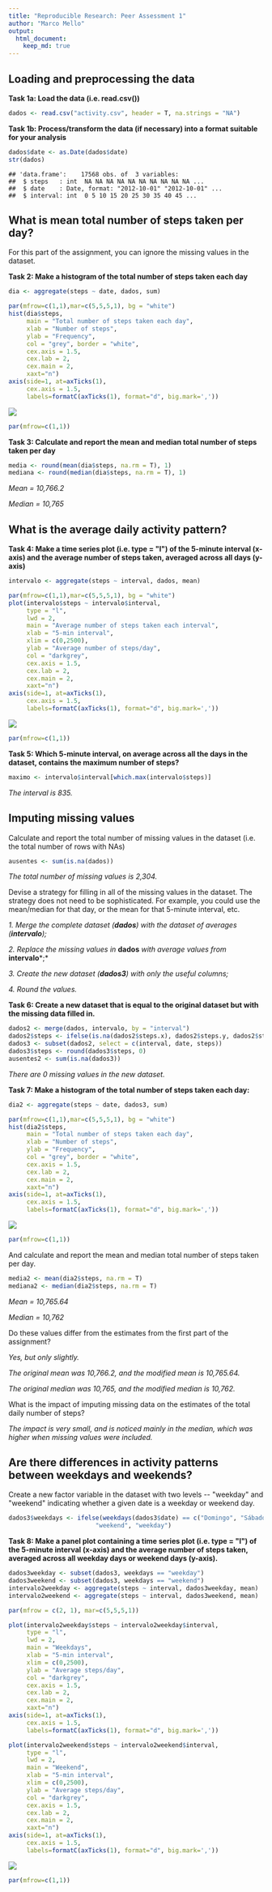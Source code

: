 ```yaml
---
title: "Reproducible Research: Peer Assessment 1"
author: "Marco Mello"
output: 
  html_document:
    keep_md: true
---
```






## Loading and preprocessing the data

**Task 1a: Load the data (i.e. read.csv())**


```r
dados <- read.csv("activity.csv", header = T, na.strings = "NA")
```


**Task 1b: Process/transform the data (if necessary) into a format suitable for your analysis**


```r
dados$date <- as.Date(dados$date)
str(dados)
```

```
## 'data.frame':	17568 obs. of  3 variables:
##  $ steps   : int  NA NA NA NA NA NA NA NA NA NA ...
##  $ date    : Date, format: "2012-10-01" "2012-10-01" ...
##  $ interval: int  0 5 10 15 20 25 30 35 40 45 ...
```


## What is mean total number of steps taken per day?

For this part of the assignment, you can ignore the missing values in the dataset.

**Task 2: Make a histogram of the total number of steps taken each day**



```r
dia <- aggregate(steps ~ date, dados, sum)

par(mfrow=c(1,1),mar=c(5,5,5,1), bg = "white")
hist(dia$steps,
     main = "Total number of steps taken each day", 
     xlab = "Number of steps", 
     ylab = "Frequency",
     col = "grey", border = "white",
     cex.axis = 1.5, 
     cex.lab = 2, 
     cex.main = 2,
     xaxt="n")
axis(side=1, at=axTicks(1),
     cex.axis = 1.5,
     labels=formatC(axTicks(1), format="d", big.mark=','))
```

<img src="PA1_template_files/figure-html/task2-1.png" width="\textwidth" style="display: block; margin: auto;" />

```r
par(mfrow=c(1,1))
```

**Task 3: Calculate and report the mean and median total number of steps taken per day**


```r
media <- round(mean(dia$steps, na.rm = T), 1)
mediana <- round(median(dia$steps, na.rm = T), 1)
```

*Mean = 10,766.2*

*Median = 10,765*


## What is the average daily activity pattern?

**Task 4: Make a time series plot (i.e. type = "l") of the 5-minute interval (x-axis) and the average number of steps taken, averaged across all days (y-axis)**


```r
intervalo <- aggregate(steps ~ interval, dados, mean)

par(mfrow=c(1,1),mar=c(5,5,5,1), bg = "white")
plot(intervalo$steps ~ intervalo$interval,
     type = "l",
     lwd = 2,
     main = "Average number of steps taken each interval", 
     xlab = "5-min interval", 
     xlim = c(0,2500),
     ylab = "Average number of steps/day",
     col = "darkgrey",
     cex.axis = 1.5, 
     cex.lab = 2, 
     cex.main = 2,
     xaxt="n")
axis(side=1, at=axTicks(1),
     cex.axis = 1.5,
     labels=formatC(axTicks(1), format="d", big.mark=','))
```

<img src="PA1_template_files/figure-html/task4-1.png" width="\textwidth" style="display: block; margin: auto;" />

```r
par(mfrow=c(1,1))
```


**Task 5: Which 5-minute interval, on average across all the days in the dataset, contains the maximum number of steps?**


```r
maximo <- intervalo$interval[which.max(intervalo$steps)]
```

*The interval is 835.*


## Imputing missing values

Calculate and report the total number of missing values in the dataset (i.e. the total number of rows with NAs)


```r
ausentes <- sum(is.na(dados))
```

*The total number of missing values is 2,304.*


Devise a strategy for filling in all of the missing values in the dataset. The strategy does not need to be sophisticated. For example, you could use the mean/median for that day, or the mean for that 5-minute interval, etc.

*1. Merge the complete dataset (**dados**) with the dataset of averages (**intervalo**);*

*2. Replace the missing values in* **dados** *with average values from* **intervalo***;*

*3. Create the new dataset (**dados3**) with only the useful columns;*

*4. Round the values.*
 
**Task 6: Create a new dataset that is equal to the original dataset but with the missing data filled in.**


```r
dados2 <- merge(dados, intervalo, by = "interval")
dados2$steps <- ifelse(is.na(dados2$steps.x), dados2$steps.y, dados2$steps.x)
dados3 <- subset(dados2, select = c(interval, date, steps))
dados3$steps <- round(dados3$steps, 0)
ausentes2 <- sum(is.na(dados3))
```

*There are 0 missing values in the new dataset.*


**Task 7: Make a histogram of the total number of steps taken each day:**


```r
dia2 <- aggregate(steps ~ date, dados3, sum)

par(mfrow=c(1,1),mar=c(5,5,5,1), bg = "white")
hist(dia2$steps,
     main = "Total number of steps taken each day", 
     xlab = "Number of steps", 
     ylab = "Frequency",
     col = "grey", border = "white",
     cex.axis = 1.5, 
     cex.lab = 2, 
     cex.main = 2,
     xaxt="n")
axis(side=1, at=axTicks(1),
     cex.axis = 1.5,
     labels=formatC(axTicks(1), format="d", big.mark=','))
```

<img src="PA1_template_files/figure-html/task7-1.png" width="\textwidth" style="display: block; margin: auto;" />

```r
par(mfrow=c(1,1))
```


And calculate and report the mean and median total number of steps taken per day. 


```r
media2 <- mean(dia2$steps, na.rm = T)
mediana2 <- median(dia2$steps, na.rm = T)
```

*Mean = 10,765.64*

*Median = 10,762*


Do these values differ from the estimates from the first part of the assignment? 

*Yes, but only slightly.*

*The original mean was 10,766.2, and the modified mean is 10,765.64.*

*The original median was 10,765, and the modified median is 10,762.*


What is the impact of imputing missing data on the estimates of the total daily number of steps?

*The impact is very small, and is noticed mainly in the median, which was higher when missing values were included.*


## Are there differences in activity patterns between weekdays and weekends?

Create a new factor variable in the dataset with two levels -- "weekday" and "weekend" indicating whether a given date is a weekday or weekend day.


```r
dados3$weekdays <- ifelse(weekdays(dados3$date) == c("Domingo", "Sábado"),
                        "weekend", "weekday")
```


**Task 8: Make a panel plot containing a time series plot (i.e. type = "l") of the 5-minute interval (x-axis) and the average number of steps taken, averaged across all weekday days or weekend days (y-axis).**


```r
dados3weekday <- subset(dados3, weekdays == "weekday")
dados3weekend <- subset(dados3, weekdays == "weekend")
intervalo2weekday <- aggregate(steps ~ interval, dados3weekday, mean)
intervalo2weekend <- aggregate(steps ~ interval, dados3weekend, mean)

par(mfrow = c(2, 1), mar=c(5,5,5,1))

plot(intervalo2weekday$steps ~ intervalo2weekday$interval,
     type = "l",
     lwd = 2,
     main = "Weekdays", 
     xlab = "5-min interval", 
     xlim = c(0,2500),
     ylab = "Average steps/day",
     col = "darkgrey",
     cex.axis = 1.5, 
     cex.lab = 2, 
     cex.main = 2,
     xaxt="n")
axis(side=1, at=axTicks(1),
     cex.axis = 1.5,
     labels=formatC(axTicks(1), format="d", big.mark=','))

plot(intervalo2weekend$steps ~ intervalo2weekend$interval,
     type = "l",
     lwd = 2,
     main = "Weekend", 
     xlab = "5-min interval", 
     xlim = c(0,2500),
     ylab = "Average steps/day",
     col = "darkgrey",
     cex.axis = 1.5, 
     cex.lab = 2, 
     cex.main = 2,
     xaxt="n")
axis(side=1, at=axTicks(1),
     cex.axis = 1.5,
     labels=formatC(axTicks(1), format="d", big.mark=','))
```

<img src="PA1_template_files/figure-html/task8-1.png" width="\textwidth" style="display: block; margin: auto;" />

```r
par(mfrow=c(1,1))
```

